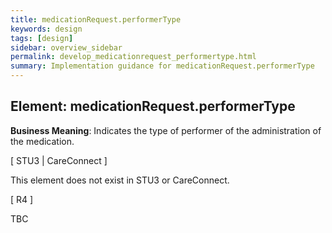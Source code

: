 ```yaml
---
title: medicationRequest.performerType
keywords: design
tags: [design]
sidebar: overview_sidebar
permalink: develop_medicationrequest_performertype.html
summary: Implementation guidance for medicationRequest.performerType
---
```


## Element: medicationRequest.performerType

**Business Meaning**: Indicates the type of performer of the administration of the medication.

[ STU3 | CareConnect ]

This element does not exist in STU3 or CareConnect.
 
[ R4 ]

TBC
